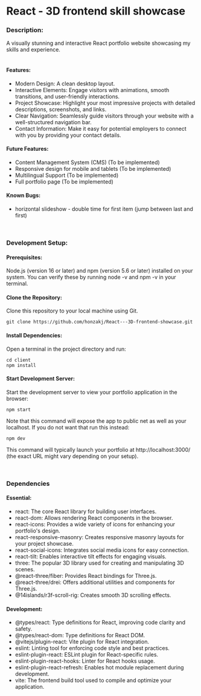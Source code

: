 # React - 3D frontend skill showcase
### Description:
A visually stunning and interactive React portfolio website showcasing my skills and experience.  
<br>

#### Features:
- Modern Design: A clean desktop layout.
- Interactive Elements: Engage visitors with animations, smooth transitions, and user-friendly interactions.
- Project Showcase: Highlight your most impressive projects with detailed descriptions, screenshots, and links.
- Clear Navigation: Seamlessly guide visitors through your website with a well-structured navigation bar.
- Contact Information: Make it easy for potential employers to connect with you by providing your contact details. 

#### Future Features:
- Content Management System (CMS) (To be implemented)
- Responsive design for mobile and tablets (To be implemented)
- Multilingual Support (To be implemented)
- Full portfolio page (To be implemented)

#### Known Bugs:
- horizontal slideshow - double time for first item (jump between last and first)


<br>

### Development Setup:

#### Prerequisites:
Node.js (version 16 or later) and npm (version 5.6 or later) installed on your system. You can verify these by running node -v and npm -v in your terminal.


#### Clone the Repository:

Clone this repository to your local machine using Git.
```
git clone https://github.com/honzakj/React---3D-frontend-showcase.git
```

#### Install Dependencies:
Open a terminal in the project directory and run:
```
cd client
npm install
```

#### Start Development Server:
Start the development server to view your portfolio application in the browser:
```
npm start
```
Note that this command will expose the app to public net as well as your localhost.
If you do not want that run this instead:
```
npm dev
```
This command will typically launch your portfolio at http://localhost:3000/ 
(the exact URL might vary depending on your setup).

<br>

### Dependencies

#### Essential:
- react: The core React library for building user interfaces.
- react-dom: Allows rendering React components in the browser.
- react-icons: Provides a wide variety of icons for enhancing your portfolio's design.
- react-responsive-masonry: Creates responsive masonry layouts for your project showcase.
- react-social-icons: Integrates social media icons for easy connection.
- react-tilt: Enables interactive tilt effects for engaging visuals.
- three: The popular 3D library used for creating and manipulating 3D scenes.
- @react-three/fiber: Provides React bindings for Three.js. 
- @react-three/drei: Offers additional utilities and components for Three.js.
- @14islands/r3f-scroll-rig: Creates smooth 3D scrolling effects. 

#### Development:
- @types/react: Type definitions for React, improving code clarity and safety.
- @types/react-dom: Type definitions for React DOM.
- @vitejs/plugin-react: Vite plugin for React integration.
- eslint: Linting tool for enforcing code style and best practices.
- eslint-plugin-react: ESLint plugin for React-specific rules.
- eslint-plugin-react-hooks: Linter for React hooks usage.
- eslint-plugin-react-refresh: Enables hot module replacement during development.
- vite: The frontend build tool used to compile and optimize your application.
